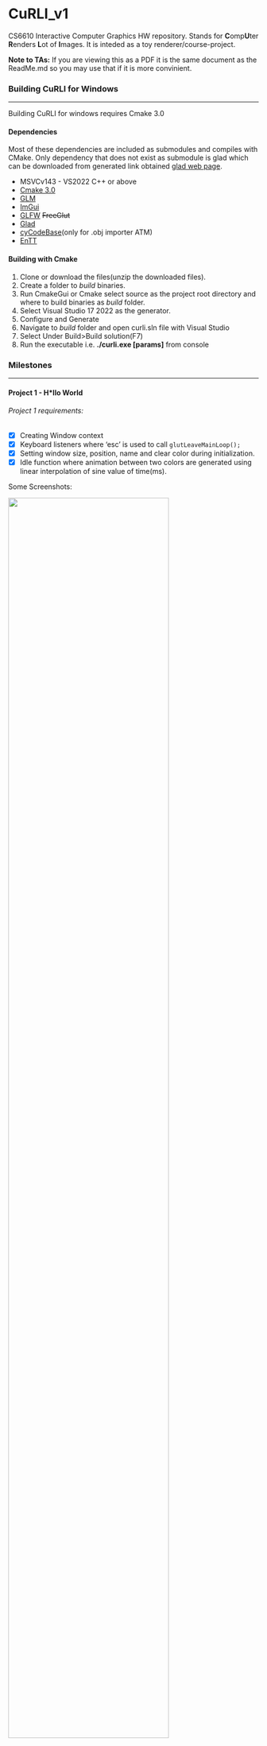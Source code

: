 # CuRLI_v1
CS6610 Interactive Computer Graphics HW repository. Stands for **C**omp**U**ter **R**enders **L**ot of **I**mages. It is inteded as a toy renderer/course-project.

**Note to TAs:** If you are viewing this as a PDF it is the same document as the ReadMe.md so you may use that if it is more convinient. 


### Building CuRLI for Windows
---
Building CuRLI for windows requires Cmake 3.0
#### Dependencies 
Most of these dependencies are included as submodules and compiles with CMake. Only dependency that does not exist as submodule is glad which can be downloaded from generated link obtained [glad web page](https://glad.dav1d.de/).
- MSVCv143 - VS2022 C++ or above
- [Cmake 3.0](https://cmake.org/)
- [GLM](https://github.com/g-truc/glm)
- [ImGui](https://github.com/ocornut/imgui)
- [GLFW](https://github.com/glfw/glfw) ~~FreeGlut~~
- [Glad](https://glad.dav1d.de/#language=c&specification=gl&api=gl%3D4.6&api=gles1%3Dnone&api=gles2%3Dnone&api=glsc2%3Dnone&profile=compatibility&loader=on)
- [cyCodeBase](http://www.cemyuksel.com/cyCodeBase/)(only for .obj importer ATM)
- [EnTT](https://github.com/skypjack/entt)

#### Building with Cmake
1. Clone or download the files(unzip the downloaded files).
2. Create a folder to *build* binaries.
3. Run CmakeGui or Cmake select source as the project root directory and where to build binaries as *build* folder.
4. Select Visual Studio 17 2022 as the generator.
5. Configure and Generate
6. Navigate to *build* folder and open curli.sln file with Visual Studio
7. Select Under Build>Build solution(F7)
8. Run the executable i.e. **./curli.exe [params]** from console

### Milestones
---
#### Project 1 - H*llo World
###### Project 1 requirements:
- [x] Creating Window context
- [x] Keyboard listeners where ‘esc’ is used to call `glutLeaveMainLoop();`
- [x] Setting window size, position, name and clear color during initialization.
- [x] Idle function where animation between two colors are generated using linear interpolation of sine value of time(ms).
  
Some Screenshots:

<img src="./images/pr1_1.jpg" width=80%>
<img src="./images/pr1_2.jpg" width=80%>

---

#### Project 2 - Transformations
###### Project 2 requirements:
- [x] Integrated `cyTriMesh` class to load .obj files from console arguments. Now path to a .obj mesh needs to be given to executable as the first argument as follows: `./curli.exe path/to/mesh`
- [x] Implemented very simple shaders (/assets/shaders/simple/...) to transform and render vertex points in a constant single color as `GL_POINTS`.
- [x] Implemented tarball controlled lookAt camera where `left mouse button + drag` adjusts two angles of the camera and `right mouse button + drag` adjusts the distance of the camera to *center*.
- [x] Programmed a Imgui window and keyboard shortcuts that allows reloading(`F5`) and recompiling(`F6`) of the shader files. This means that one can edit shader files after curli launches, pressing F5 and F6 will use the edited shaders if compilation is successful.
- [x] Imgui window also includes a button that recenters camera(`F1`) to the mesh center point.
- [x] Pressing `P` also lets user switch between orthographic and perspective projection types.
###### Additional Features:
- [Curiously recurring template pattern](https://en.cppreference.com/w/cpp/language/crtp) has been utulized to have staged renderers and application.
    - Application stages are: `Initialize()`, `Render()`, `DrawGui()`, `Terminate()`.Render and DrawGui are called in a render loop. 
  - Each renderer `A` that implements base class `Renderer<A>` will need to override `Start()` `PreUpdate()` `Update()` and `End()`. These functions are called on various stages of the application allowing custimizable renderers to be written.
- Also programmed a simple event dispatcher system which gets the input&windowing events by `glfw` to be queued. The queued event is resolved in render loop.
  - Each renderer has the option to override certain event calls dispatched by the system if the fuctions are overriden they are called by the `dispatchEvent()`
- Inside `PreUpdate()` function of this projects renderer (`TeapotRenderer`) I set the model matrix of the teapot to a rotation matrix that updates the angle over time. This causes teapot to revolve around itself.

Some Screenshots:

<img src="./images/pr2_1.png" width=80%>
<img src="./images/pr2_2.png" width=80%>

---
#### Project 3 - Shading
###### Project 3 requirements:
- [x] Displayed triangles instead of points
- [x] Uploaded and transforming vertex normals using inverse transpose of model view matrix
- [x] Imlemented Blinn-Phong shading in view space using half angles.
- [x] Added orbital controls to the first point light source inserted into the scene.
###### Additional Features:
- Integrated EnTT --- an entity-component system.
  - Using EnTT several components have been developed:
    - `CLight`: Illuminates the scene currently only as point light but soon other types will be implemented.
    - `CTransform`: A transform component that is traditionally used to generate model matrices for shaders
    - `CTriMesh`: Wrapper for cyTriMesh allows entities to have geometry
    - `CVertexArrayObject`: Allows geometry to be drawn using bound VBOs and EBO(optional). Automaticly handles and selects which draw calls to make.
- Implemented `OpenGLProgram` abstraction which alows convenience binding shaders and uploading uniforms.
- Using the ECS I let shaders render multiple light sources over multiple objects.

Some Screenshots:

<img src="./images/pr3_1.png" width=80%>
<img src="./images/pr3_2.png" width=80%>

---
#### Physically Based Animation - Assignment 1
###### A simple one-particle system:
- [x] Rendering and shading 3D sphere as a particle.
- [x] `LShift + Mouse drag` can interactively apply force.
- [x] 3D arrow as force vector indicator.
- [x] Programmable VelocityField2D component with respective UI to add/remove from the scene.
- [x] Programmable ForceField2D component with respective UI to add/remove from the scene.
- [x] Euler integrator (explicit or implicit) and its selection UI.
- [x] BoundingBox class with VertexArrayObject component so it can be drawn as GL_LINES.

Some Screenshots:

<img src="./images/pra1_1.png" width=80%>

#### Project 4 - Textures
###### Project 4 requirements:
- [X] Load and parse .mtl files associated with .obj files.
- [X] Load and decode .png files as textures.
- [X] Use cmdline to read .obj files 
  - Usage `-model --path ../path/to/your.obj`
  - Appending `--rb` after `-model` tag attaches `CRigidBody` component to the model which includes this object in WIP physics events.
- [X] Display textures properly on the object.
- [x] Include the specular texture, specified in the mtl file, for adjusting the specular color of the object.

###### Additional Features:
- Improved UI using ImGUI and EnTT.
  - Now scene objects are displayed in a list.
  - Selecting an object from a list allows user to see different components attached to the object.
- Using the Top menu bar user can load .obj files.
  - `File>import .obj file`
- Again using the top menu bar user can add components to the selected scene object.
  - Under `Edit > Attach component`
- User can also create empty entities to attach objects to it using `Edit>Create Entity`


Some Screenshots:

<img src="./images/pr4_1.png" width=80%>
<img src="./images/pr4_2.png" width=80%>

#### Project 5 - Render Buffers
###### Project 5 requirements:
- [X] Loads and parses `.obj` files as command-line arguments.
   - Usage `-model --path ../path/to/your.obj`
   - For this specific example to work call the program with a plane.obj file provided inside assets. I have set up a scene for easy grading
- [X] The objects are rendered with the textures coupled with their `.obj` and `.mtl` files.
- [X] The provided scene can be rendered without the teapot on the actual viewport (but on the texture) by adjusting visibilty settings on Mesh component using the GUI. 
- [X] Display the rendered texture by mapping it on a square-shaped plane.
- [x] Camera controls work the same as with the previous assignments.
- [x] If the ALT key is pressed, the left and right mouse buttons (and drag) controls the same view parameters for rendering texture on the plane.
- [X] Background of the image plane is set to phong diffuse color of the plane to separate it from the background color. 
- [X] The rendered texture uses bilinear filtering for magnification and mip-mapping with anisotropic filtering for minification.

###### Additional Features:
- Seperated OpenGL concepts like `VertexArrayObject` and `Textures` are seperated from scene/entity component system.
  - This seperation allows better and cleaner implementation.
  - For textures I have implemented a `CImageMaps` component which maintains a `std::vector` of `ImageMap`. `ImageMap` data and properties are converted to `OpenGLProgram` Textures and bound acordingly.
  - For Rendered textures I maintain a wrapper struct for `Texture2D` struct which creates frame and depth buffers on request. This struct comes with a `Render(...)` function. This function takes another `std::function` as parameter and calls it after binding the relevant buffers and the viewport. Calling `RenderedTexture2D`'s Render function at Renderer's `Preupdate` function I can pass the `Update` function pointer as a parameter and render the scene as it would to that texture.
  - The component `CImageMaps` handles rendered textures by creating a `Camera` object along them instead of decoding a image file and storing it.
- Implemented a GUI for textures where bound textures and their respective slots are displayed.
  - For rendered textures this view is live and can be used to adjust camera pressing `alt`.
- Reimplemented `TriMesh` class not to rely on `cy::TriMesh`. Now cy::TriMesh is only used for importing `.obj` files.
  - For better shading I implemented re-indexing and duplicating certain vertex attributes as OBJ format uses multiple faced indexing. 


Some Screenshots:

<img src="./images/pr5_1.png" width=80%>
<img src="./images/pr5_2.png" width=80%>

#### Project 6 - Environment Mapping
###### Project 6 requirements:
- [X] Display the background(named as `CSkybox`).
- [X] Reflections on a sphere and other objects using on-the-flye generated cubemaps
  -  to attach this component: Select a scene object, go to edit->attach/detach components, select ImageMaps from the attach menu. Then go to newly attached ImageMaps components tab on the right, select Environment Map from the menu and press "from rendered image".
- [X] Flat objects like plane can also be attached with environment map components however, its better to use a `RenderedTexture2D` with it's camera positioned at reflected camera position.

###### Additional Features:
- Instead of drawing all cube faces in one frame CuRLI draws one side in every six frames.

Some Screenshots:

<img src="./images/pr6_1.png" width=80%>
<img src="./images/pr6_2.png" width=80%>
<img src="./images/pr6_3.png" width=80%>

#### Project 7 - Shadow Mapping
###### Project 7 requirements:
- [X] Program takes the name of the .obj file as its first command-line argument.
  - Same as the las assignments a obj can be imported into the scene by `-model --path ../path/to/your.obj`
- [X] Computes shadows from a light onto the plane and the object.
  -  Currently CuRLI supports both spot directional light shadow mapping.
- [X] The object casts shadows onto itself.
- [X] The light position can be controlled with the UI on the right panel.
- [X] The point&spot lights can be displayed by checking the `show` on the UI panel (See image 1&3 below).

###### Additional Features:
- Shadow depth textures can be displayed on the UI.
- Multiple directional light sources can be added and they can cast multiple shadows
- Shadows are calculated with poisson samplingto reduce aliasing.
- As an argument one can also give paths to skybox textures.
  - ex: `-skybox ../assets/images/cubemap/cubemap_posx.png ../assets/images/cubemap/cubemap_negx.png ../assets/images/cubemap/cubemap_posy.png ../assets/images/cubemap/cubemap_negy.png ../assets/images/cubemap/cubemap_posz.png ../assets/images/cubemap/cubemap_negz.png`

Some Screenshots:

<img src="./images/pr7_1.png" width=80%>
<img src="./images/pr7_2.png" width=80%>
<img src="./images/pr7_3.png" width=80%>